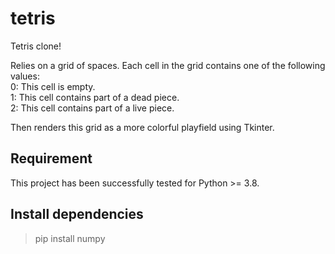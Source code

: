 # tetris
Tetris clone!

Relies on a grid of spaces.  Each cell in the grid contains one of the following values:  
0: This cell is empty.  
1: This cell contains part of a dead piece.  
2: This cell contains part of a live piece.

Then renders this grid as a more colorful playfield using Tkinter.

## Requirement
This project has been successfully tested for Python >= 3.8.

## Install dependencies
>pip install numpy
